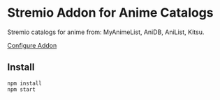 # Stremio Addon for Anime Catalogs

Stremio catalogs for anime from: MyAnimeList, AniDB, AniList, Kitsu.

[Configure Addon](https://1fe84bc728af-stremio-anime-catalogs.baby-beamup.club/configure)


## Install

```
npm install
npm start
```